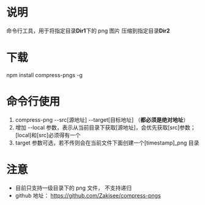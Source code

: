 # 说明

命令行工具，用于将指定目录**Dir1**下的 png 图片 压缩到指定目录**Dir2**

# 下载

npm install compress-pngs -g

# 命令行使用

1.  compress-png --src[源地址] --target[目标地址] （**都必须是绝对地址**）
2.  增加 --local 参数，表示从当前目录下获取[源地址]，会优先获取[src]参数； [local]和[src]必须得有一个
3.  target 参数可选，若不传则会在当前文件下面创建一个[timestamp]\_png 目录

# 注意

- 目前只支持一级目录下的 png 文件， 不支持递归
- github 地址： https://github.com/Zakisee/compress-pngs
